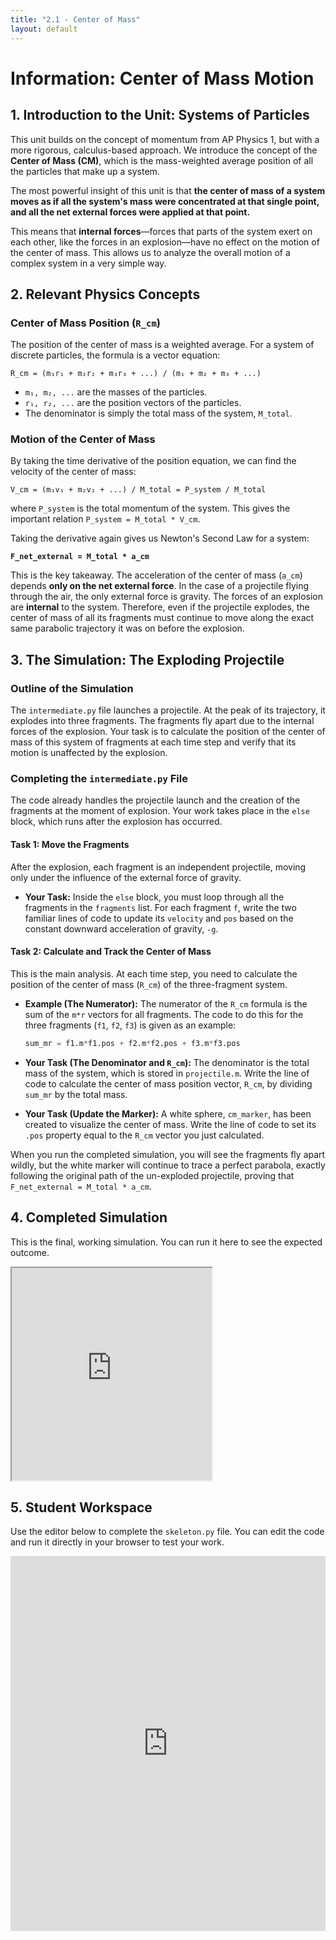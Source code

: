 ```yaml
---
title: "2.1 - Center of Mass"
layout: default
---
```

# Information: Center of Mass Motion

## 1. Introduction to the Unit: Systems of Particles

This unit builds on the concept of momentum from AP Physics 1, but with a more rigorous, calculus-based approach. We introduce the concept of the **Center of Mass (CM)**, which is the mass-weighted average position of all the particles that make up a system.

The most powerful insight of this unit is that **the center of mass of a system moves as if all the system's mass were concentrated at that single point, and all the net external forces were applied at that point.**

This means that **internal forces**—forces that parts of the system exert on each other, like the forces in an explosion—have no effect on the motion of the center of mass. This allows us to analyze the overall motion of a complex system in a very simple way.

## 2. Relevant Physics Concepts

### Center of Mass Position (`R_cm`)

The position of the center of mass is a weighted average. For a system of discrete particles, the formula is a vector equation:

`R_cm = (m₁r₁ + m₂r₂ + m₃r₃ + ...) / (m₁ + m₂ + m₃ + ...)`

-   `m₁, m₂, ...` are the masses of the particles.
-   `r₁, r₂, ...` are the position vectors of the particles.
-   The denominator is simply the total mass of the system, `M_total`.

### Motion of the Center of Mass

By taking the time derivative of the position equation, we can find the velocity of the center of mass:

`V_cm = (m₁v₁ + m₂v₂ + ...) / M_total = P_system / M_total`

where `P_system` is the total momentum of the system. This gives the important relation `P_system = M_total * V_cm`.

Taking the derivative again gives us Newton's Second Law for a system:

**`F_net_external = M_total * a_cm`**

This is the key takeaway. The acceleration of the center of mass (`a_cm`) depends **only on the net external force**. In the case of a projectile flying through the air, the only external force is gravity. The forces of an explosion are **internal** to the system. Therefore, even if the projectile explodes, the center of mass of all its fragments must continue to move along the exact same parabolic trajectory it was on before the explosion.

## 3. The Simulation: The Exploding Projectile

### Outline of the Simulation

The `intermediate.py` file launches a projectile. At the peak of its trajectory, it explodes into three fragments. The fragments fly apart due to the internal forces of the explosion. Your task is to calculate the position of the center of mass of this system of fragments at each time step and verify that its motion is unaffected by the explosion.

### Completing the `intermediate.py` File

The code already handles the projectile launch and the creation of the fragments at the moment of explosion. Your work takes place in the `else` block, which runs after the explosion has occurred.

#### **Task 1: Move the Fragments**

After the explosion, each fragment is an independent projectile, moving only under the influence of the external force of gravity.

- **Your Task:** Inside the `else` block, you must loop through all the fragments in the `fragments` list. For each fragment `f`, write the two familiar lines of code to update its `velocity` and `pos` based on the constant downward acceleration of gravity, `-g`.

#### **Task 2: Calculate and Track the Center of Mass**

This is the main analysis. At each time step, you need to calculate the position of the center of mass (`R_cm`) of the three-fragment system.

- **Example (The Numerator):** The numerator of the `R_cm` formula is the sum of the `m*r` vectors for all fragments. The code to do this for the three fragments (`f1`, `f2`, `f3`) is given as an example:
  ```python
  sum_mr = f1.m*f1.pos + f2.m*f2.pos + f3.m*f3.pos
  ```

- **Your Task (The Denominator and `R_cm`):** The denominator is the total mass of the system, which is stored in `projectile.m`. Write the line of code to calculate the center of mass position vector, `R_cm`, by dividing `sum_mr` by the total mass.

- **Your Task (Update the Marker):** A white sphere, `cm_marker`, has been created to visualize the center of mass. Write the line of code to set its `.pos` property equal to the `R_cm` vector you just calculated.

When you run the completed simulation, you will see the fragments fly apart wildly, but the white marker will continue to trace a perfect parabola, exactly following the original path of the un-exploded projectile, proving that `F_net_external = M_total * a_cm`.

## 4. Completed Simulation

This is the final, working simulation. You can run it here to see the expected outcome.

<iframe src="https://glowscript.org/#/user/cglenz/folder/APSimulations-CMech/program/2.1-complete.py" width="320" height="340"></iframe>

## 5. Student Workspace

Use the editor below to complete the `skeleton.py` file. You can edit the code and run it directly in your browser to test your work.

<iframe src="https://trinket.io/embed/glowscript/38b1bff5d4fb" width="100%" height="600" frameborder="0" marginwidth="0" marginheight="0" allowfullscreen></iframe>